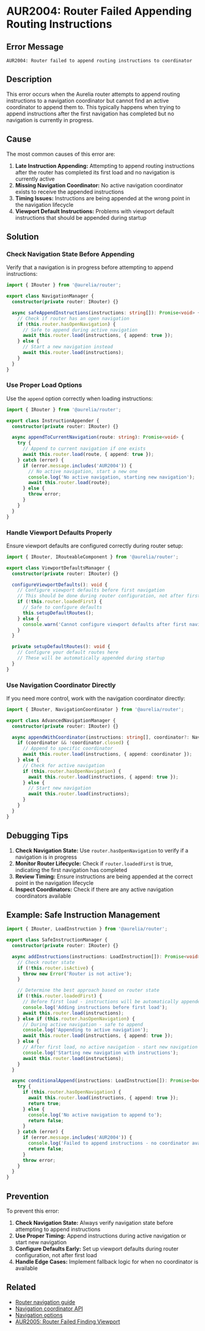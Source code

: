# AUR2004: Router Failed Appending Routing Instructions

## Error Message

`AUR2004: Router failed to append routing instructions to coordinator`

## Description

This error occurs when the Aurelia router attempts to append routing instructions to a navigation coordinator but cannot find an active coordinator to append them to. This typically happens when trying to append instructions after the first navigation has completed but no navigation is currently in progress.

## Cause

The most common causes of this error are:

1. **Late Instruction Appending:** Attempting to append routing instructions after the router has completed its first load and no navigation is currently active
2. **Missing Navigation Coordinator:** No active navigation coordinator exists to receive the appended instructions
3. **Timing Issues:** Instructions are being appended at the wrong point in the navigation lifecycle
4. **Viewport Default Instructions:** Problems with viewport default instructions that should be appended during startup

## Solution

### Check Navigation State Before Appending

Verify that a navigation is in progress before attempting to append instructions:

```typescript
import { IRouter } from '@aurelia/router';

export class NavigationManager {
  constructor(private router: IRouter) {}

  async safeAppendInstructions(instructions: string[]): Promise<void> {
    // Check if router has an open navigation
    if (this.router.hasOpenNavigation) {
      // Safe to append during active navigation
      await this.router.load(instructions, { append: true });
    } else {
      // Start a new navigation instead
      await this.router.load(instructions);
    }
  }
}
```

### Use Proper Load Options

Use the `append` option correctly when loading instructions:

```typescript
import { IRouter } from '@aurelia/router';

export class InstructionAppender {
  constructor(private router: IRouter) {}

  async appendToCurrentNavigation(route: string): Promise<void> {
    try {
      // Append to current navigation if one exists
      await this.router.load(route, { append: true });
    } catch (error) {
      if (error.message.includes('AUR2004')) {
        // No active navigation, start a new one
        console.log('No active navigation, starting new navigation');
        await this.router.load(route);
      } else {
        throw error;
      }
    }
  }
}
```

### Handle Viewport Defaults Properly

Ensure viewport defaults are configured correctly during router setup:

```typescript
import { IRouter, IRouteableComponent } from '@aurelia/router';

export class ViewportDefaultsManager {
  constructor(private router: IRouter) {}

  configureViewportDefaults(): void {
    // Configure viewport defaults before first navigation
    // This should be done during router configuration, not after first load
    if (!this.router.loadedFirst) {
      // Safe to configure defaults
      this.setupDefaultRoutes();
    } else {
      console.warn('Cannot configure viewport defaults after first navigation');
    }
  }

  private setupDefaultRoutes(): void {
    // Configure your default routes here
    // These will be automatically appended during startup
  }
}
```

### Use Navigation Coordinator Directly

If you need more control, work with the navigation coordinator directly:

```typescript
import { IRouter, NavigationCoordinator } from '@aurelia/router';

export class AdvancedNavigationManager {
  constructor(private router: IRouter) {}

  async appendWithCoordinator(instructions: string[], coordinator?: NavigationCoordinator): Promise<void> {
    if (coordinator && !coordinator.closed) {
      // Append to specific coordinator
      await this.router.load(instructions, { append: coordinator });
    } else {
      // Check for active navigation
      if (this.router.hasOpenNavigation) {
        await this.router.load(instructions, { append: true });
      } else {
        // Start new navigation
        await this.router.load(instructions);
      }
    }
  }
}
```

## Debugging Tips

1. **Check Navigation State:** Use `router.hasOpenNavigation` to verify if a navigation is in progress
2. **Monitor Router Lifecycle:** Check if `router.loadedFirst` is true, indicating the first navigation has completed
3. **Review Timing:** Ensure instructions are being appended at the correct point in the navigation lifecycle
4. **Inspect Coordinators:** Check if there are any active navigation coordinators available

## Example: Safe Instruction Management

```typescript
import { IRouter, LoadInstruction } from '@aurelia/router';

export class SafeInstructionManager {
  constructor(private router: IRouter) {}

  async addInstructions(instructions: LoadInstruction[]): Promise<void> {
    // Check router state
    if (!this.router.isActive) {
      throw new Error('Router is not active');
    }

    // Determine the best approach based on router state
    if (!this.router.loadedFirst) {
      // Before first load - instructions will be automatically appended
      console.log('Adding instructions before first load');
      await this.router.load(instructions);
    } else if (this.router.hasOpenNavigation) {
      // During active navigation - safe to append
      console.log('Appending to active navigation');
      await this.router.load(instructions, { append: true });
    } else {
      // After first load, no active navigation - start new navigation
      console.log('Starting new navigation with instructions');
      await this.router.load(instructions);
    }
  }

  async conditionalAppend(instructions: LoadInstruction[]): Promise<boolean> {
    try {
      if (this.router.hasOpenNavigation) {
        await this.router.load(instructions, { append: true });
        return true;
      } else {
        console.log('No active navigation to append to');
        return false;
      }
    } catch (error) {
      if (error.message.includes('AUR2004')) {
        console.log('Failed to append instructions - no coordinator available');
        return false;
      }
      throw error;
    }
  }
}
```

## Prevention

To prevent this error:

1. **Check Navigation State:** Always verify navigation state before attempting to append instructions
2. **Use Proper Timing:** Append instructions during active navigation or start new navigation
3. **Configure Defaults Early:** Set up viewport defaults during router configuration, not after first load
4. **Handle Edge Cases:** Implement fallback logic for when no coordinator is available

## Related

- [Router navigation guide](../../router/navigating.md)
- [Navigation coordinator API](../../router/advanced-api-reference.md)
- [Navigation options](../../router/navigating.md#using-navigation-options)
- [AUR2005: Router Failed Finding Viewport](./aur2005.md)
